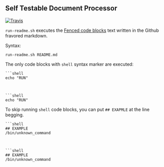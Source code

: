 Self Testable Document Processor
----------------------------------------

[![Travis](https://travis-ci.org/unakatsuo/run-readme.md.svg?branch=master)](https://travis-ci.org/unakatsuo/run-readme.md)


``run-readme.sh`` executes the [Fenced code
blocks](https://help.github.com/articles/github-flavored-markdown#fenced-code-blocks)
 text written in the Github fravored markdown.

Syntax:

```shell
run-readme.sh README.md
```

The only code blocks with ``shell`` syntax marker are executed:

```
```shell
echo "RUN"
```
```


```shell
echo "RUN"
```

To skip running ``shell`` code blocks, you can put ``## EXAPMLE`` at
the line begging.

```
```shell
## EXAMPLE
/bin/unknown_command
```
```


```shell
## EXAMPLE
/bin/unknown_command
```
